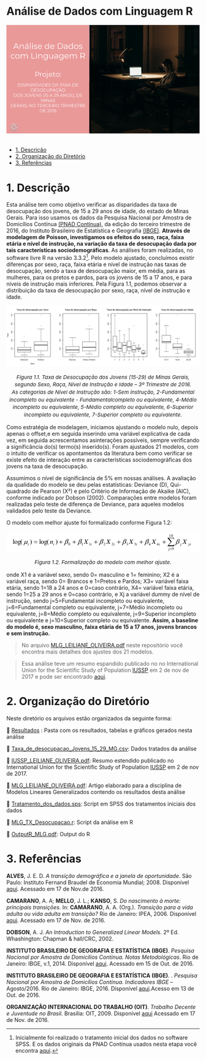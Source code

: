 # Análise de Dados com Linguagem R

<div align="center">
  <img src="header_jovens.png" alt="header" >
</div>
<br/>

-   [1. Descrição](#1-descrição)
-   [2. Organização do Diretório](#2-organização-do-diretório)
-   [3. Referências](#3-referências)

# 1. Descrição

Esta análise tem como objetivo verificar as disparidades da taxa de desocupação dos jovens, de 15 a 29 anos de idade, do estado de Minas Gerais. Para isso usamos os dados da Pesquisa Nacional por Amostra de Domicílios Contínua [(PNAD Contínua)](https://www.ibge.gov.br/estatisticas/sociais/trabalho/17270-pnad-continua.html), da edição do terceiro trimestre de 2016, do Instituto Brasileiro de Estatística e Geografia [(IBGE)](https://www.ibge.gov.br/pt/inicio.html). **Através de modelagem de Poisson, investigamos os efeitos do sexo, raça, faixa etária e nível de instrução, na variação da taxa de desocupação dada por tais características sociodemográficas**. As análises foram realizadas, no software livre R na versão 3.3.2[^1]. Pelo modelo ajustado, concluímos existir diferenças por sexo, raça, faixa etária e nível de instrução nas taxas de desocupação, sendo a taxa de desocupação maior, em média, para as mulheres, para os pretos e pardos, para os jovens de 15 a 17 anos, e para níveis de
instrução mais inferiores. Pela Figura 1.1, podemos observar a distribuição da taxa de desocupação por sexo, raça, nível de instrução e idade.

[^1]: Inicialmente foi realizado o tratamento inicial dos dados no software SPSS. E os dados originais da PNAD Contínua usados nesta etapa você encontra [aqui](https://drive.google.com/file/d/1vwxtTRCr7YNWNrK1JDOyA_GhJ9Nqw5ip/view?usp=sharing).

<div align="center">
  <img src="Resultados/Rplot.png" alt="header" >
</div>
<p align="center"><sup><sub><span style="font-size: 1.4em;"><i>Figura 1.1. Taxa de Desocupação dos Jovens (15-29) de Minas Gerais, segundo Sexo, Raça, Nível de Instrução e Idade – 3º Trimestre de 2016.<br/>
As categorias de Nível de Instrução são: 1-Sem instrução, 2-Fundamental incompleto ou equivalente - Fundamentalcompleto ou equivalente, 4-Médio incompleto ou equivalente, 5-Médio completo ou equivalente, 6-Superior incompleto ou equivalente, 7-Superior completo ou equivalente.</i></span></sub></sup></p>

Como estratégia de modelagem, iniciamos ajustando o modelo nulo, depois apenas o offset,e em seguida inserindo uma variável explicativa de cada vez, em seguida acrescentamos asinterações possíveis, sempre verificando a significância do(s) termo(s) inserido(s). Foram ajustados 21 modelos, com o intuito de verificar os apontamentos da literatura bem como verificar se existe efeito de interação entre as características sociodemográficas dos jovens na taxa de desocupação.

Assumimos o nível de significância de 5% em nossas análises. A avaliação da qualidade do modelo se deu pelas estatísticas: Deviance (D), Qui-quadrado de Pearson (X²) e pelo Critério de Informação de Akaike (AIC), conforme indicado por Dobson (2002). Comparações entre modelos foram realizadas pelo teste de diferença de Deviance, para aqueles modelos validados pelo teste da Deviance.

O modelo com melhor ajuste foi formalizado conforme Figura 1.2:

<div align="center">
  <img src="Resultados/Modelo.png" alt="header" >
</div>
<p align="center"><sup><sub><span style="font-size: 1.4em;"><i>Figura 1.2. Formalização do modelo com melhor ajuste.</i></span></sub></sup></p>

onde X1 é a variável sexo, sendo 0= masculino e 1= feminino; X2 é a variável raça, sendo 0= Brancos
e 1=Pretos e Pardos; X3= variável faixa etária, sendo 1=18 a 24 anos e 0=caso contrário, X4= variável faixa etária, sendo 1=25 a 29 anos e 0=caso contrário, e Xj a variável dummy de nível de instrução, sendo j=5=Fundamental incompleto ou equivalente, j=6=Fundamental completo ou equivalente, j=7=Médio incompleto ou equivalente, j=8=Médio completo ou equivalente, j=9=Superior
incompleto ou equivalente e j=10=Superior completo ou equivalente. **Assim, a baseline do modelo
é, sexo masculino, faixa etária de 15 a 17 anos, jovens brancos e sem instrução.**

> No arquivo [MLG_LEILIANE_OLIVEIRA.pdf](https://github.com/Leiliane-Oliveira/Analise-de-Dados-com-Linguagem-R/blob/main/Modelos_Lineares_Generalizados/Poisson_Disparidades_Jovens/MLG_LEILIANE_OLIVEIRA.pdf) neste repositório você encontra mais detalhes dos ajustes dos 21 modelos.

> Essa análise teve um resumo espandido publicado no no International Union for the Scientific Study of Population [IUSSP](https://iussp.org/en/cape-town-2017) em 2 de nov de 2017 e pode ser encontrado [aqui](https://github.com/Leiliane-Oliveira/Analise-de-Dados-com-Linguagem-R/blob/main/Modelos_Lineares_Generalizados/Poisson_Disparidades_Jovens/IUSSP_LEILIANE_OLIVEIRA.pdf).

# 2. Organização do Diretório

Neste diretório os arquivos estão organizados da seguinte forma:

:file_folder: [Resultados](https://github.com/Leiliane-Oliveira/Analise-de-Dados-com-Linguagem-R/tree/main/Modelos_Lineares_Generalizados/Poisson_Disparidades_Jovens/Resultados) : Pasta com os resultados, tabelas e gráficos gerados nesta análise

:page_facing_up: [Taxa_de_desocupacao_Jovens_15_29_MG.csv](https://github.com/Leiliane-Oliveira/Analise-de-Dados-com-Linguagem-R/blob/main/Modelos_Lineares_Generalizados/Poisson_Disparidades_Jovens/Taxa_de_desocupacao_Jovens_15_29_MG.csv): Dados tratados da análise

:page_facing_up: [IUSSP_LEILIANE_OLIVEIRA.pdf](https://github.com/Leiliane-Oliveira/Analise-de-Dados-com-Linguagem-R/blob/main/Modelos_Lineares_Generalizados/Poisson_Disparidades_Jovens/IUSSP_LEILIANE_OLIVEIRA.pdf): Resumo estendido publicado no International Union for the Scientific Study of Population [IUSSP](https://iussp.org/en/cape-town-2017) em 2 de nov de 2017.

:page_facing_up: [MLG_LEILIANE_OLIVEIRA.pdf](https://github.com/Leiliane-Oliveira/Analise-de-Dados-com-Linguagem-R/blob/main/Modelos_Lineares_Generalizados/Poisson_Disparidades_Jovens/MLG_LEILIANE_OLIVEIRA.pdf): Artigo elaborado para a disciplina de Modelos Lineares Generalizados contendo os resultados desta análise

:page_facing_up: [Tratamento_dos_dados.sps](https://github.com/Leiliane-Oliveira/Analise-de-Dados-com-Linguagem-R/blob/main/Modelos_Lineares_Generalizados/Poisson_Disparidades_Jovens/Tratamento_dos_dados.sps): Script em SPSS dos tratamentos iniciais dos dados

:page_facing_up: [MLG_TX_Desocupacao.r](https://github.com/Leiliane-Oliveira/Analise-de-Dados-com-Linguagem-R/blob/main/Modelos_Lineares_Generalizados/Poisson_Disparidades_Jovens/MLG_TX_Desocupacao.R): Script da análise em R

:page_facing_up: [OutputR_MLG.pdf](https://github.com/Leiliane-Oliveira/Analise-de-Dados-com-Linguagem-R/blob/main/Modelos_Lineares_Generalizados/Poisson_Disparidades_Jovens/OutputR_MLG.pdf): Output do R

# 3. Referências

**ALVES**, J. E. D. <i>A transição demográfica e a janela de oportunidade</i>. São Paulo: Instituto Fernand Braudel de Economia Mundial; 2008. Disponível [aqui](http://www.braudel.org.br/pesquisas/pdf/transicao_demografica.pdf). Acessado em 17 de Nov.de 2016.

**CAMARANO**, A. A; **MELLO**, J. L.; **KANSO**, S. <i>Do nascimento à morte: principais transições</i>. In: **CAMARANO**, A. A. (Org.). <i>Transição para a vida adulta ou vida adulta em transição?</i> Rio de Janeiro: IPEA, 2006. Disponível [aqui](http://www.ipea.gov.br/portal/images/stories/PDFs/livros/capitulo_2_nascimento.pdf). Acessado em 17 de Nov. de 2016.

**DOBSON**, A. J. <i>An Introduction to Generalized Linear Models</i>. 2º Ed. Whashington: Chapman & hall/CRC, 2002.

**INSTITUTO BRASILEIRO DE GEOGRAFIA E ESTATÍSTICA (IBGE)**. <i>Pesquisa Nacional por Amostra de Domicílios Contínua. Notas Metodológicas</i>. Rio de Janeiro: IBGE, v.1, 2014. Disponível [aqui](http://ftp.ibge.gov.br/Trabalho_e_Rendimento/Pesquisa_Nacional_por_Amostra_de_Domicilios_continua/Notas_metodologicas/notas_metodologicas.pdf). Acessado em 15 de Out. de 2016.

**INSTITUTO BRASILEIRO DE GEOGRAFIA E ESTATÍSTICA (IBGE)**. . <i>Pesquisa Nacional por Amostra de Domicílios Contínua. Indicadores IBGE </i>– Agosto/2016. Rio de Janeiro: IBGE, 2016. Disponível [aqui](http://ftp.ibge.gov.br/Trabalho_e_Rendimento/Pesquisa_Nacional_por_Amostra_de_Domicilios_Continua/Trimestral/Fasciculos_Indicadores_IBGE/PNADc_201602_trimestre_caderno.pdf).Acesso em 13 de Out. de 2016.

**ORGANIZAÇÃO INTERNACIONAL DO TRABALHO (OIT)**. <i>Trabalho Decente e Juventude no Brasil.</i> Brasília: OIT, 2009. Disponível [aqui](http://www.ilo.org/wcmsp5/groups/public/---americas/---ro-lima/---ilo-brasilia/documents/publication/wcms_230674.pdf) Acessado em 17 de Nov. de 2016.
